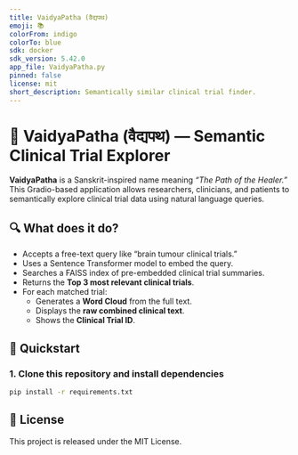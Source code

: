 ```yaml
---
title: VaidyaPatha (वैद्यपथ)
emoji: 📚
colorFrom: indigo
colorTo: blue
sdk: docker
sdk_version: 5.42.0
app_file: VaidyaPatha.py
pinned: false
license: mit
short_description: Semantically similar clinical trial finder.
---
```

# 🧠 VaidyaPatha (वैद्यपथ) — Semantic Clinical Trial Explorer

**VaidyaPatha** is a Sanskrit-inspired name meaning *“The Path of the Healer.”* This Gradio-based application allows researchers, clinicians, and patients to semantically explore clinical trial data using natural language queries. 

## 🔍 What does it do?

- Accepts a free-text query like “brain tumour clinical trials.”
- Uses a Sentence Transformer model to embed the query.
- Searches a FAISS index of pre-embedded clinical trial summaries.
- Returns the **Top 3 most relevant clinical trials**.
- For each matched trial:
  - Generates a **Word Cloud** from the full text.
  - Displays the **raw combined clinical text**.
  - Shows the **Clinical Trial ID**.

## 🚀 Quickstart

### 1. Clone this repository and install dependencies

```bash
pip install -r requirements.txt
```

## 📜 License

This project is released under the MIT License.